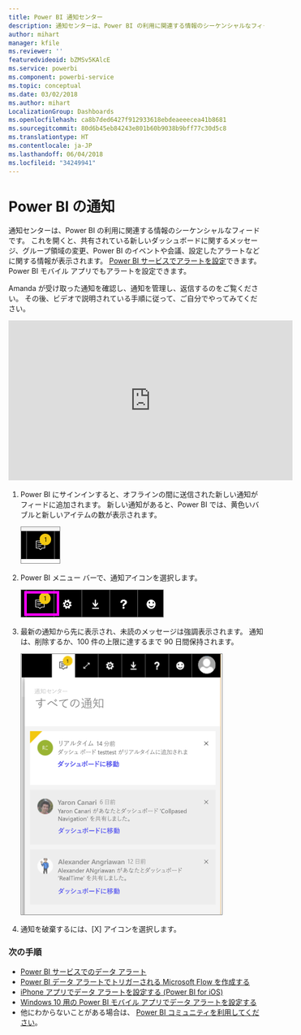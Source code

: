 ```yaml
---
title: Power BI 通知センター
description: 通知センターは、Power BI の利用に関連する情報のシーケンシャルなフィードです。
author: mihart
manager: kfile
ms.reviewer: ''
featuredvideoid: bZMSv5KAlcE
ms.service: powerbi
ms.component: powerbi-service
ms.topic: conceptual
ms.date: 03/02/2018
ms.author: mihart
LocalizationGroup: Dashboards
ms.openlocfilehash: ca8b7ded6427f912933618ebdeaeeecea41b8681
ms.sourcegitcommit: 80d6b45eb84243e801b60b9038b9bff77c30d5c8
ms.translationtype: HT
ms.contentlocale: ja-JP
ms.lasthandoff: 06/04/2018
ms.locfileid: "34249941"
---
```

# <a name="power-bi-notifications"></a>Power BI の通知
通知センターは、Power BI の利用に関連する情報のシーケンシャルなフィードです。 これを開くと、共有されている新しいダッシュボードに関するメッセージ、グループ領域の変更、Power BI のイベントや会議、設定したアラートなどに関する情報が表示されます。 [Power BI サービスでアラートを設定](service-set-data-alerts.md)できます。Power BI モバイル アプリでもアラートを設定できます。

Amanda が受け取った通知を確認し、通知を管理し、返信するのをご覧ください。 その後、ビデオで説明されている手順に従って、ご自分でやってみてください。

<iframe width="560" height="315" src="https://www.youtube.com/embed/bZMSv5KAlcE" frameborder="0" allowfullscreen></iframe>


1. Power BI にサインインすると、オフラインの間に送信された新しい通知がフィードに追加されます。 新しい通知があると、Power BI では、黄色いバブルと新しいアイテムの数が表示されます。
   
   ![新しい通知アイコン](media/service-notification-center/power-bi-new-notification.png)
2. Power BI メニュー バーで、通知アイコンを選択します。
   
   ![通知アイコンが選択された上部メニュー バー](media/service-notification-center/power-bi-notifications-icon.png)
3. 最新の通知から先に表示され、未読のメッセージは強調表示されます。 通知は、削除するか、100 件の上限に達するまで 90 日間保持されます。
   
   ![通知センター](media/service-notification-center/power-bi-notifications.png)
4. 通知を破棄するには、[X] アイコンを選択します。

### <a name="next-steps"></a>次の手順
* [Power BI サービスでのデータ アラート](service-set-data-alerts.md)
* [Power BI データ アラートでトリガーされる Microsoft Flow を作成する](service-flow-integration.md)
* [iPhone アプリでデータ アラートを設定する (Power BI for iOS)](mobile-set-data-alerts-in-the-mobile-apps.md)
* [Windows 10 用の Power BI モバイル アプリでデータ アラートを設定する](mobile-set-data-alerts-in-the-mobile-apps.md)
* 他にわからないことがある場合は、 [Power BI コミュニティを利用してください](http://community.powerbi.com/)。


